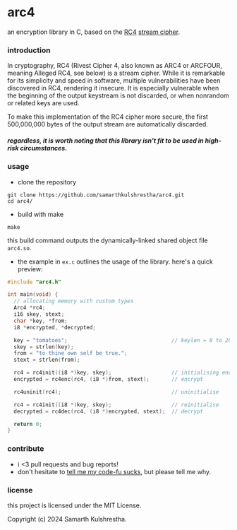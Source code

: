 # arc4

an encryption library in C, based on the [RC4](https://en.wikipedia.org/wiki/RC4)
[stream cipher](https://en.wikipedia.org/wiki/Stream_cipher).

### introduction

In cryptography, RC4 (Rivest Cipher 4, also known as ARC4 or ARCFOUR,
meaning Alleged RC4, see below) is a stream cipher.
While it is remarkable for its simplicity and speed in software,
multiple vulnerabilities have been discovered in RC4, rendering it insecure.
It is especially vulnerable when the beginning of the output keystream
is not discarded, or when nonrandom or related keys are used.

To make this implementation of the RC4 cipher more secure, the first
500,000,000 bytes of the output stream are automatically discarded.

##### regardless, it is worth noting that this library isn't fit to be used in high-risk circumstances.

### usage

+ clone the repository

```console
git clone https://github.com/samarthkulshrestha/arc4.git
cd arc4/
```

+ build with make

```console
make
```

this build command outputs the dynamically-linked shared object file `arc4.so`.

+ the example in `ex.c` outlines the usage of the library. here's a quick
preview:

```c
#include "arc4.h"

int main(void) {
  // allocating memory with custom types
  Arc4 *rc4;
  i16 skey, stext;
  char *key, *from;
  i8 *encrypted, *decrypted;

  key = "tomatoes";                                 // keylen = 8 to 2048 bits
  skey = strlen(key);
  from = "to thine own self be true.";
  stext = strlen(from);

  rc4 = rc4init((i8 *)key, skey);                   // initialising encryption
  encrypted = rc4enc(rc4, (i8 *)from, stext);       // encrypt

  rc4uninit(rc4);                                   // uninitialise

  rc4 = rc4init((i8 *)key, skey);                   // reinitialise
  decrypted = rc4dec(rc4, (i8 *)encrypted, stext);  // decrypt

  return 0;
}
```

### contribute

+ i <3 pull requests and bug reports!
+ don't hesitate to [tell me my code-fu sucks](https://github.com/samarthkulshrestha/arc4/issues/new), but please tell me why.

### license

this project is licensed under the MIT License.

Copyright (c) 2024 Samarth Kulshrestha.


